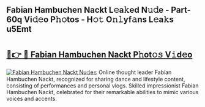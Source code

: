## Fabian Hambuchen Nackt L𝚎a𝚔ed N𝚞𝚍e - Part-60q Vi𝚍𝚎o P𝚑𝚘tos - H𝚘𝚝 O𝚗𝚕yf𝚊ns L𝚎a𝚔s u5Emt

# <h2><a href="http://kfdciu9.oniu.top/?m=Fabian+Hambuchen+Nackt">🔗👉 🔴 Fabian Hambuchen Nackt P𝚑ot𝚘𝚜 V𝚒d𝚎o</a></h2>

[![Fabian Hambuchen Nackt Nu𝚍e𝚜](https://i.imgur.com/0qMVB7G.gif)](http://kfdciu9.oniu.top/?m=Fabian+Hambuchen+Nackt)
Online thought leader Fabian Hambuchen Nackt, recognized for sharing dance and lifestyle content, consisting of performances and personal vlogs. Skilled impressionist Fabian Hambuchen Nackt, celebrated for their remarkable abilities to mimic various voices and accents.  
